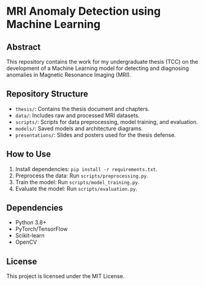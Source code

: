 # MRI Anomaly Detection using Machine Learning

## Abstract
This repository contains the work for my undergraduate thesis (TCC) on the development of a Machine Learning model for detecting and diagnosing anomalies in Magnetic Resonance Imaging (MRI).

## Repository Structure
- `thesis/`: Contains the thesis document and chapters.
- `data/`: Includes raw and processed MRI datasets.
- `scripts/`: Scripts for data preprocessing, model training, and evaluation.
- `models/`: Saved models and architecture diagrams.
- `presentations/`: Slides and posters used for the thesis defense.

## How to Use
1. Install dependencies: `pip install -r requirements.txt`.
2. Preprocess the data: Run `scripts/preprocessing.py`.
3. Train the model: Run `scripts/model_training.py`.
4. Evaluate the model: Run `scripts/evaluation.py`.

## Dependencies
- Python 3.8+
- PyTorch/TensorFlow
- Scikit-learn
- OpenCV

## License
This project is licensed under the MIT License.
